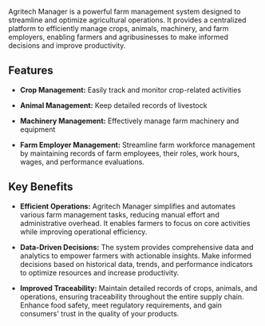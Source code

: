 Agritech Manager is a powerful farm management system designed to streamline and optimize agricultural operations. It provides a centralized platform to efficiently manage crops, animals, machinery, and farm employers, enabling farmers and agribusinesses to make informed decisions and improve productivity.

## Features

- **Crop Management:** Easily track and monitor crop-related activities

- **Animal Management:** Keep detailed records of livestock

- **Machinery Management:** Effectively manage farm machinery and equipment

- **Farm Employer Management:** Streamline farm workforce management by maintaining records of farm employees, their roles, work hours, wages, and performance evaluations. 

## Key Benefits

- **Efficient Operations:** Agritech Manager simplifies and automates various farm management tasks, reducing manual effort and administrative overhead. It enables farmers to focus on core activities while improving operational efficiency.

- **Data-Driven Decisions:** The system provides comprehensive data and analytics to empower farmers with actionable insights. Make informed decisions based on historical data, trends, and performance indicators to optimize resources and increase productivity.

- **Improved Traceability:** Maintain detailed records of crops, animals, and operations, ensuring traceability throughout the entire supply chain. Enhance food safety, meet regulatory requirements, and gain consumers' trust in the quality of your products.


